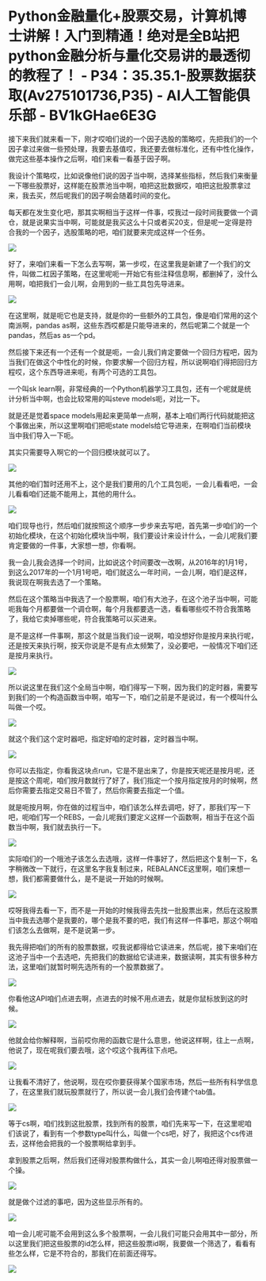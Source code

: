 # Python金融量化+股票交易，计算机博士讲解！入门到精通！绝对是全B站把python金融分析与量化交易讲的最透彻的教程了！ - P34：35.35.1-股票数据获取(Av275101736,P35) - AI人工智能俱乐部 - BV1kGHae6E3G

接下来我们就来看一下，刚才哎咱们说的一个因子选股的策略哎，先把我们的一个因子拿过来做一些预处理，我要去基值哎，我还要去做标准化，还有中性化操作，做完这些基本操作之后啊，咱们来看一看基于因子啊。

我设计个策略哎，比如说像他们说的因子当中啊，选择某些指标，然后我们来衡量一下哪些股票好，这样能在股票池当中啊，咱把这批数据哎，咱把这批股票拿过来，我去买，然后呢我们的因子啊会随着时间的变化。

每天都在发生变化吧，那其实啊相当于这样一件事，哎我过一段时间我要做一个调仓，就是说果实当中啊，可能就是我买这么十只或者买20支，但是呢一定得是符合我的一个因子，选股策略的吧，咱们就要来完成这样一个任务。



![](img/194bbc0c97e29800ddf2f31fd532f807_1.png)

好了，来咱们来看一下怎么去写啊，第一步哎，在这里我是新建了一个我们的文件，叫做二杠因子策略，在这里呢呃一开始它有些注释信息啊，都删掉了，没什么用啊，咱把我们一会儿啊，会用到的一些工具包先导进来。



![](img/194bbc0c97e29800ddf2f31fd532f807_3.png)

在这里啊，就是呃它也是支持，就是你的一些额外的工具包，像是咱们常用的这个南派啊，pandas as啊，这些东西哎都是只能导进来的，然后呢第二个就是一个pandas，然后as as一个pd。

然后接下来还有一个还有一个就是呃，一会儿我们肯定要做一个回归方程吧，因为当我们在做这个中性化的时候，你要求解一个回归方程，所以说啊咱们得把回归方程哎，这个东西导进来呃，有两个可选的工具包。

一个叫sk learn啊，非常经典的一个Python机器学习工具包，还有一个呢就是统计分析当中啊，也会比较常用的叫steve models呃，对比一下。

就是还是觉着space models用起来更简单一点啊，基本上咱们两行代码就能把这个事做出来，所以这里啊咱们把呃state models给它导进来，在啊咱们当前模块当中我们导入一下呃。

其实只需要导入啊它的一个回归模块就可以了。

![](img/194bbc0c97e29800ddf2f31fd532f807_5.png)

其他的咱们暂时还用不上，这个是我们要用的几个工具包呃，一会儿看看吧，一会儿看看咱们还能不能用上，其他的用什么。



![](img/194bbc0c97e29800ddf2f31fd532f807_7.png)

咱们现导也行，然后咱们就按照这个顺序一步步来去写吧，首先第一步咱们的一个初始化模块，在这个初始化模块当中啊，我们要设计来设计什么，一会儿呢我们要肯定要做的一件事，大家想一想，你看啊。

我一会儿我会选择一个时间，比如说这个时间要改一改啊，从2016年的1月1号，到这么2017年的一个1月1号吧，咱们就这么一年时间，一会儿啊，咱们是这样，我说现在啊我去选了一个策略。

然后在这个策略当中我选了一个股票啊，咱们有大池子，在这个池子当中啊，可能呃我每个月都要做一个调仓啊，每个月我都要选一选，看看哪些哎不符合我策略了，我给它卖掉哪些呢，符合我策略可以买进来。

是不是这样一件事啊，那这个就是当我们设一说啊，咱没想好你是按月来执行呢，还是按天来执行啊，按天你说是不是有点太频繁了，没必要吧，一般情况下咱们还是按月来执行。



![](img/194bbc0c97e29800ddf2f31fd532f807_9.png)

所以说这里在我们这个全局当中啊，咱们得写一下啊，因为我们的定时器，需要写到我们的一个构造函数当中啊，咱写一下，咱们之前是不是说过，有一个模叫什么叫做一个哎。



![](img/194bbc0c97e29800ddf2f31fd532f807_11.png)

就这个我们这个定时器吧，指定好咱的定时器，定时器当中啊。

![](img/194bbc0c97e29800ddf2f31fd532f807_13.png)

你可以去指定，你看我这块点run，它是不是出来了，你是按天呢还是按月呢，还是按这个周呢，咱们按月数就行了好了，我们指定一个按月指定按月的时候啊，然后你需要去指定交易日不管了，然后你需要去指定一个值。

就是呃按月啊，你在做的过程当中，咱们该怎么样去调吧，好了，那我们写一下吧，呃咱们写一个REBS，一会儿呢我们要定义这样一个函数啊，相当于在这个函数当中啊，我们就去执行一下。



![](img/194bbc0c97e29800ddf2f31fd532f807_15.png)

实际咱们的一个哦池子该怎么去选哦，这样一件事好了，然后把这个复制一下，名字稍微改一下就行，在这里名字我复制过来，REBALANCE这里啊，咱们来想一想，我们都需要做什么，是不是说一开始的时候啊。



![](img/194bbc0c97e29800ddf2f31fd532f807_17.png)

哎呀我得去看一下，而不是一开始的时候我得去先找一批股票出来，然后在这股票当中我去选哪个是我要的，哪个是我不要的吧，我们有这样一件事吧，那这个啊咱们该怎么去做啊，是不是说第一步。

我先得把咱们的所有的股票数据，哎我说都得给它读进来，然后呢，接下来咱们在这池子当中一个去选吧，先把我们的数据给它读进来，数据读啊，其实有很多种方法，这里咱们就暂时啊先选所有的一个股票数据了。



![](img/194bbc0c97e29800ddf2f31fd532f807_19.png)

你看他这API咱们点进去啊，点进去的时候不用点进去，就是你鼠标放到这的时候。

![](img/194bbc0c97e29800ddf2f31fd532f807_21.png)

他就会给你解释啊，当前哎你用的函数它是什么意思，他说这样啊，往上一点啊，他说了，现在呢我们要去哦，这个哎这个我再往下点吧。



![](img/194bbc0c97e29800ddf2f31fd532f807_23.png)

让我看不清好了，他说啊，现在哎你要获得某个国家市场，然后一些所有科学信息了，在这里我们就玩股票就行了，所以说一会儿我们会传建个tab值。



![](img/194bbc0c97e29800ddf2f31fd532f807_25.png)

等于cs啊，咱们找到这批股票，找到所有的股票，咱们先来写一下，在这里呢咱们该说了，看到有一个参数type叫什么，叫做一个cs吧，好了，我把这个cs传进去，这样他会把我的一个股票啊给拿到手。

拿到股票之后啊，然后我们还得对股票构做什么，其实一会儿啊咱还得对股票做一个操。

![](img/194bbc0c97e29800ddf2f31fd532f807_27.png)

就是做个过滤的事吧，因为这些显示所有的。

![](img/194bbc0c97e29800ddf2f31fd532f807_29.png)

咱一会儿呢可能不会用到这么多个股票啊，一会儿我们可能只会用其中一部分，所以这里我们把这些股票的id怎么样，把这些股票id啊，我要做一个筛选了，看看有些怎么样，它是不符合的，那我们在前面还得写。



![](img/194bbc0c97e29800ddf2f31fd532f807_31.png)